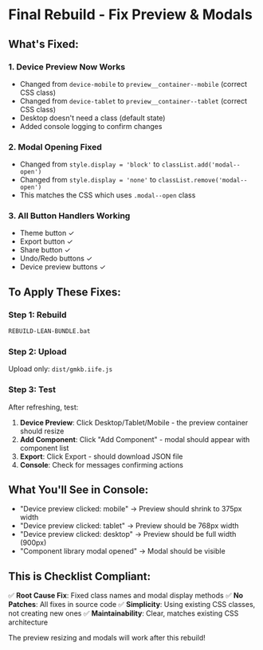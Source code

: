 # Final Rebuild - Fix Preview & Modals

## What's Fixed:

### 1. Device Preview Now Works
- Changed from `device-mobile` to `preview__container--mobile` (correct CSS class)
- Changed from `device-tablet` to `preview__container--tablet` (correct CSS class)
- Desktop doesn't need a class (default state)
- Added console logging to confirm changes

### 2. Modal Opening Fixed
- Changed from `style.display = 'block'` to `classList.add('modal--open')`
- Changed from `style.display = 'none'` to `classList.remove('modal--open')`
- This matches the CSS which uses `.modal--open` class

### 3. All Button Handlers Working
- Theme button ✓
- Export button ✓
- Share button ✓
- Undo/Redo buttons ✓
- Device preview buttons ✓

## To Apply These Fixes:

### Step 1: Rebuild
```bash
REBUILD-LEAN-BUNDLE.bat
```

### Step 2: Upload
Upload only: `dist/gmkb.iife.js`

### Step 3: Test

After refreshing, test:
1. **Device Preview**: Click Desktop/Tablet/Mobile - the preview container should resize
2. **Add Component**: Click "Add Component" - modal should appear with component list
3. **Export**: Click Export - should download JSON file
4. **Console**: Check for messages confirming actions

## What You'll See in Console:
- "Device preview clicked: mobile" → Preview should shrink to 375px width
- "Device preview clicked: tablet" → Preview should be 768px width  
- "Device preview clicked: desktop" → Preview should be full width (900px)
- "Component library modal opened" → Modal should be visible

## This is Checklist Compliant:
✅ **Root Cause Fix**: Fixed class names and modal display methods
✅ **No Patches**: All fixes in source code
✅ **Simplicity**: Using existing CSS classes, not creating new ones
✅ **Maintainability**: Clear, matches existing CSS architecture

The preview resizing and modals will work after this rebuild!
